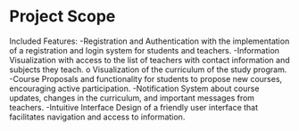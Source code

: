 # Project Scope

Included Features:
-Registration and Authentication with the implementation of a registration and login system for students and teachers.
-Information Visualization with access to the list of teachers with contact information and subjects they teach. o Visualization of the curriculum of the study program.
-Course Proposals and functionality for students to propose new courses, encouraging active participation.
-Notification System about course updates, changes in the curriculum, and important messages from teachers.
-Intuitive Interface Design of a friendly user interface that facilitates navigation and access to information.

